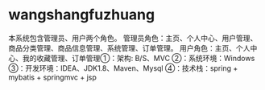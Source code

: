 # wangshangfuzhuang
本系统包含管理员、用户两个角色。 管理员角色：主页、个人中心、用户管理、商品分类管理、商品信息管理、系统管理、订单管理。 用户角色：主页、个人中心、我的收藏管理、订单管理①：架构: B/S、MVC ②：系统环境：Windows ③：开发环境：IDEA、JDK1.8、Maven、Mysql ④：技术栈：spring + mybatis + springmvc + jsp

